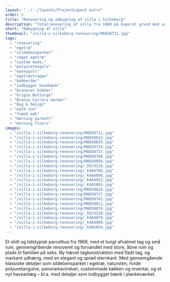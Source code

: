 ```yaml
---
layout: "../../layouts/ProjectLayout.astro"
order: 5
title: "Renovering og ombygning af villa i Silkeborg"
description: "Totalrenovering af villa fra 1969 på kuperet grund med søudsigt"
short: "Ombygning af villa"
thumbnail: "/villa-i-silkeborg-renovering/MADS0711.jpg"
tags:
  - "renovering"
  - "egetræ"
  - "sildebensparket"
  - "røget egetræ"
  - "custom made,"
  - "polyuretangulv"
  - "epoxygulv"
  - "egetræstrappe"
  - "kobberdør"
  - "indbygget havebænk"
  - "bruneret kobber"
  - "Grigio Bottarga"
  - "Bianco Carrara marmor"
  - "Byg & Design"
  - "walk inn"
  - "fumed oak"
  - "Hørning parkett"
  - "Horning floors"
images:
  - "/villa-i-silkeborg-renovering/MADS0711.jpg"
  - "/villa-i-silkeborg-renovering/MADS0612.jpg"
  - "/villa-i-silkeborg-renovering/MADS0655.jpg"
  - "/villa-i-silkeborg-renovering/MADS0724.jpg"
  - "/villa-i-silkeborg-renovering/MADS0737.jpg"
  - "/villa-i-silkeborg-renovering/MADS0760.jpg"
  - "/villa-i-silkeborg-renovering/MADS0860.jpg"
  - "/villa-i-silkeborg-renovering/_DSC4116.jpg"
  - "/villa-i-silkeborg-renovering/_K4A4766.jpg"
  - "/villa-i-silkeborg-renovering/_K4A4896.jpg"
  - "/villa-i-silkeborg-renovering/_K4A4953.jpg"
  - "/villa-i-silkeborg-renovering/_K4A5065.jpg"
  - "/villa-i-silkeborg-renovering/MADS0624.jpg"
  - "/villa-i-silkeborg-renovering/MADS0727.jpg"
  - "/villa-i-silkeborg-renovering/MADS0741.jpg"
  - "/villa-i-silkeborg-renovering/MADS0811.jpg"
  - "/villa-i-silkeborg-renovering/MADS0874.jpg"
  - "/villa-i-silkeborg-renovering/_DSC4120.jpg"
  - "/villa-i-silkeborg-renovering/_K4A4879.jpg"
  - "/villa-i-silkeborg-renovering/_K4A4909.jpg"
  - "/villa-i-silkeborg-renovering/_K4A5054.jpg"
---
```


Et slidt og tidstypisk parcelhus fra 1969, med et tungt afvalmet tag og små rum, gennemgribende renoveret og forvandlet med store, åbne rum og plads til familien på seks. Ny hævet tagkonstruktion med fladt tag, og markant udhæng, med en elegant og sprød sternkant. Med gennemgående klassiske detaljer som sildebensparket i egetræ, natursten, hvide polyuretangulve, panoramavinduer, custommade køkken og inventar, og et nyt haveanlæg – bl.a. med detaljer som indbygget bænk i plankeværket.
